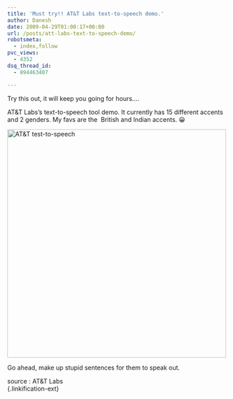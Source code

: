 ```yaml
---
title: 'Must try!! AT&T Labs text-to-speech demo.'
author: Danesh
date: 2009-04-29T01:00:17+00:00
url: /posts/att-labs-text-to-speech-demo/
robotsmeta:
  - index,follow
pvc_views:
  - 4352
dsq_thread_id:
  - 894463407

---
```

Try this out, it will keep you going for hours&#8230;.

AT&T Labs&#8217;s text-to-speech tool demo. It currently has 15 different accents and 2 genders. My favs are the  British and Indian accents. 😀

<img loading="lazy" class="alignnone size-medium wp-image-1425" title="AT&T test-to-speech" src="/wp-content/uploads/2009/04/at-500x522.png" alt="AT&T test-to-speech" width="500" height="522" srcset="/wp-content/uploads/2009/04/at-500x522.png 500w, /wp-content/uploads/2009/04/at.png 851w" sizes="(max-width: 500px) 100vw, 500px" /> 

Go ahead, make up stupid sentences for them to speak out.

source : AT&T Labs[  
][1]{.linkification-ext}

 [1]: http://www.research.att.com/~ttsweb/tts/demo.php "Linkification: http://www.research.att.com/~ttsweb/tts/demo.php"